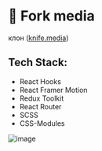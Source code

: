 # :fork_and_knife: Fork media

клон ([knife.media](https://knife.media/))

## Tech Stack:

- React Hooks
- React Framer Motion
- Redux Toolkit
- React Router
- SCSS
- CSS-Modules

![image](https://user-images.githubusercontent.com/73124280/183400362-d5097182-ad31-40ce-b6d0-a1ccad26fa14.png)
